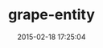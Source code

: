 ---
layout: post
title:  "grape-entity"
repo:   "intridea/grape-entity"
date:   2015-02-18 17:25:04
gemurl: https://github.com/intridea/grape-entity
---